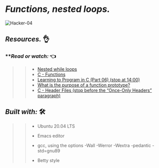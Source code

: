  # **_Functions, nested loops._**
 
 ![Hacker-04](https://user-images.githubusercontent.com/85587286/160732097-8b86c56f-ad2d-4c4f-856e-9d14fbad0524.gif)
 
 ## **_Resources._** 👌

### **_Read or watch:_  👈

>> * [Nested while loops](https://intranet.hbtn.io/rltoken/L0Vf5XJdD7ylLOyQnzVY6Q)
>> *  [C - Functions](https://intranet.hbtn.io/rltoken/pU9KLKlz0W2ZSSlzJsYA7w)
>> * [Learning to Program in C (Part 06) (stop at 14:00)](https://intranet.hbtn.io/rltoken/pu-exPylodWaQjU7f6KhYQ)
>> * [What is the purpose of a function prototype?](https://intranet.hbtn.io/rltoken/bANgUAj_-F9_85yHxzSD6w)
>> * [C - Header Files (stop before the “Once-Only Headers” paragraph)](https://intranet.hbtn.io/rltoken/xC6XfUoznEIJgfdP52GUIw)


## **_Built with:_** 🛠️

>> * Ubuntu 20.04 LTS
>> 
>> * Emacs editor
>> 
>> * gcc, using the options -Wall -Werror -Wextra -pedantic -std=gnu89
>> 
>> * Betty style

